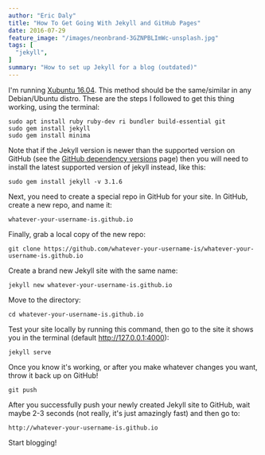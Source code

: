 ```yaml
---
author: "Eric Daly"
title: "How To Get Going With Jekyll and GitHub Pages"
date: 2016-07-29
feature_image: "/images/neonbrand-3GZNPBLImWc-unsplash.jpg"
tags: [
  "jekyll",
]
summary: "How to set up Jekyll for a blog (outdated)"
---
```

I'm running [Xubuntu 16.04][xubuntu]. This method should be the same/similar in any Debian/Ubuntu distro. These are the steps I followed to get this thing working, using the terminal:
```
sudo apt install ruby ruby-dev ri bundler build-essential git
sudo gem install jekyll
sudo gem install minima
```

Note that if the Jekyll version is newer than the supported version on GitHub (see the [GitHub dependency versions][github-pages-versions] page) then you will need to install the latest supported version of jekyll instead, like this:
```
sudo gem install jekyll -v 3.1.6
```

Next, you need to create a special repo in GitHub for your site. In GitHub, create a new repo, and name it:
```
whatever-your-username-is.github.io
```

Finally, grab a local copy of the new repo:
```
git clone https://github.com/whatever-your-username-is/whatever-your-username-is.github.io
```

Create a brand new Jekyll site with the same name:
```
jekyll new whatever-your-username-is.github.io
```

Move to the directory:
```
cd whatever-your-username-is.github.io
```

Test your site locally by running this command, then go to the site it shows you in the terminal (default http://127.0.0.1:4000):
```
jekyll serve
```

Once you know it's working, or after you make whatever changes you want, throw it back up on GitHub!
```
git push
```

After you successfully push your newly created Jekyll site to GitHub, wait maybe 2-3 seconds (not really, it's just amazingly fast) and then go to:
```
http://whatever-your-username-is.github.io
```

Start blogging!

[xubuntu]: https://xubuntu.org/
[github-pages-versions]: https://pages.github.com/versions/
